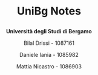# <p align = "center"> UniBg Notes </p>

**<p align = "center"> Università degli Studi di Bergamo</p>**

<p align="center"> Bilal Drissi - 1087161 </p>
<p align="center"> Daniele Iania - 1085982 </p>
<p align="center"> Mattia Nicastro - 1086903 </p>

